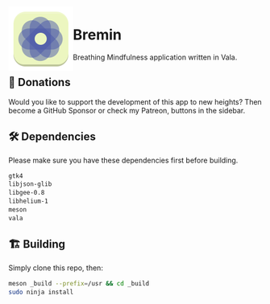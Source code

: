 <img align="left" style="vertical-align: middle" width="128" height="128" src="data/icon.svg">

# Bremin

Breathing Mindfulness application written in Vala.

###

## 💝 Donations

Would you like to support the development of this app to new heights?
Then become a GitHub Sponsor or check my Patreon, buttons in the sidebar.

## 🛠️ Dependencies

Please make sure you have these dependencies first before building.

```bash
gtk4
libjson-glib
libgee-0.8
libhelium-1
meson
vala
```

## 🏗️ Building

Simply clone this repo, then:

```bash
meson _build --prefix=/usr && cd _build
sudo ninja install
```
